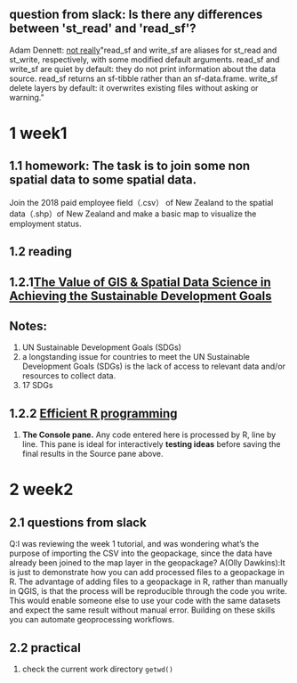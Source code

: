 ## question from slack: Is there any differences between 'st_read' and 'read_sf'?

Adam Dennett: [not really](https://r-spatial.github.io/sf/reference/st_read.html)"read_sf and write_sf are aliases for st_read and st_write, respectively, with some modified default arguments. read_sf and write_sf are quiet by default: they do not print information about the data source. read_sf returns an sf-tibble rather than an sf-data.frame. write_sf delete layers by default: it overwrites existing files without asking or warning."

# 1 week1
## 1.1 homework: The task is to join some non spatial data to some spatial data.
Join the 2018 paid employee field（.csv） of New Zealand  to the spatial data（.shp）of New Zealand and make a basic map to visualize the employment status.

## 1.2 reading
## 1.2.1[The Value of GIS & Spatial Data Science in Achieving the Sustainable Development Goals](https://complexsystemstheory.net/2020/09/23/gis-and-the-sustainable-development-goals/)
## Notes: 
  1. UN Sustainable Development Goals (SDGs)
  2. a longstanding issue for countries to meet the UN Sustainable Development Goals (SDGs) is the lack of access to relevant data and/or resources to collect data.
  3. 17 SDGs

## 1.2.2 [Efficient R programming](https://csgillespie.github.io/efficientR/)
  1. **The Console pane.** Any code entered here is processed by R, line by line. This pane is ideal for interactively **testing ideas** before saving the final results in the Source pane above.



# 2 week2
## 2.1 questions from slack
Q:I was reviewing the week 1 tutorial, and was wondering what’s the purpose of importing the CSV into the geopackage, since the data have already been joined to the map layer in the geopackage?
A(Olly Dawkins):It is just to demonstrate how you can add processed files to a geopackage in R. The advantage of adding files to a geopackage in R, rather than manually in QGIS, is that the process will be reproducible through the code you write. This would enable someone else to use your code with the same datasets and expect the same result without manual error. Building on these skills you can automate geoprocessing workflows.

## 2.2 practical
1. check the current work directory `getwd()`
